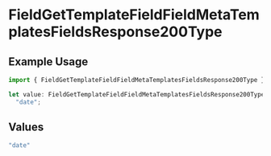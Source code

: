 # FieldGetTemplateFieldFieldMetaTemplatesFieldsResponse200Type

## Example Usage

```typescript
import { FieldGetTemplateFieldFieldMetaTemplatesFieldsResponse200Type } from "@documenso/sdk-typescript/models/operations";

let value: FieldGetTemplateFieldFieldMetaTemplatesFieldsResponse200Type =
  "date";
```

## Values

```typescript
"date"
```